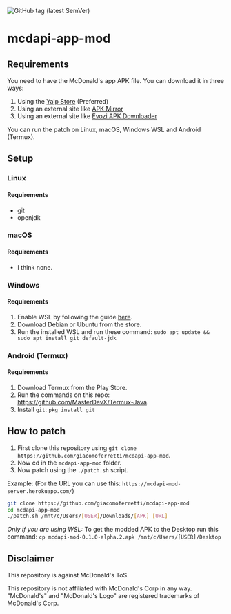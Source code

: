 ![GitHub tag (latest SemVer)](https://img.shields.io/github/tag/giacomoferretti/mcdapi-app-mod.svg?color=blue&label=Stable)

# mcdapi-app-mod

## Requirements
You need to have the McDonald's app APK file. You can download it in three ways:
1. Using the [Yalp Store](https://github.com/yeriomin/YalpStore/releases) (Preferred)
2. Using an external site like [APK Mirror](https://www.apkmirror.com/apk/mcdonalds-apps/)
3. Using an external site like [Evozi APK Downloader](https://apps.evozi.com/apk-downloader/)

You can run the patch on Linux, macOS, Windows WSL and Android (Termux).

## Setup
### Linux
#### Requirements
* git
* openjdk

### macOS
#### Requirements
* I think none.

### Windows
#### Requirements
1. Enable WSL by following the guide [here](https://aka.ms/wslinstall).
2. Download Debian or Ubuntu from the store.
3. Run the installed WSL and run these command: `sudo apt update && sudo apt install git default-jdk`

### Android (Termux)
#### Requirements
1. Download Termux from the Play Store.
2. Run the commands on this repo: https://github.com/MasterDevX/Termux-Java.
3. Install `git`: `pkg install git`

## How to patch
1. First clone this repository using `git clone https://github.com/giacomoferretti/mcdapi-app-mod`.
2. Now cd in the `mcdapi-app-mod` folder.
3. Now patch using the `./patch.sh` script. 

Example: (For the URL you can use this: `https://mcdapi-mod-server.herokuapp.com/`)
```bash
git clone https://github.com/giacomoferretti/mcdapi-app-mod
cd mcdapi-app-mod
./patch.sh /mnt/c/Users/[USER]/Downloads/[APK] [URL]
```

_Only if you are using WSL:_ To get the modded APK to the Desktop run this command: `cp mcdapi-mod-0.1.0-alpha.2.apk /mnt/c/Users/[USER]/Desktop`

## Disclaimer
This repository is against McDonald's ToS.

This repository is not affiliated with McDonald's Corp in any way. "McDonald's" and "McDonald's Logo" are registered trademarks of McDonald's Corp.
